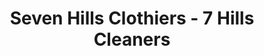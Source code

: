 ---
title: "Seven Hills Clothiers - 7 Hills Cleaners"
url: /henderson/seven-hills-clothiers-7-hills-cleaners/
shop: Schneiderei
---